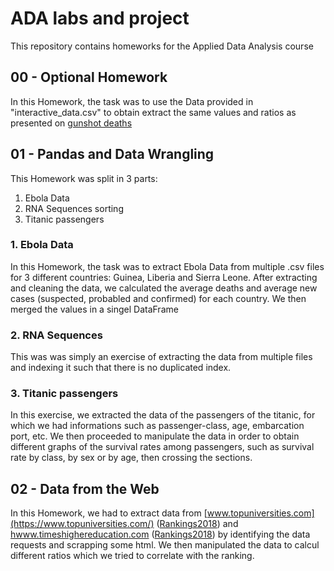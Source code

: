 # ADA labs and project
This repository contains homeworks for the Applied Data Analysis course

## 00 - Optional Homework
In this Homework, the task was to use the Data provided in "interactive_data.csv" to obtain extract the same values and ratios as presented on [gunshot deaths](https://fivethirtyeight.com/features/gun-deaths/)

## 01 - Pandas and Data Wrangling
This Homework was split in 3 parts:
  1. Ebola Data
  2. RNA Sequences sorting
  3. Titanic passengers
  
  ### 1. Ebola Data
  In this Homework, the task was to extract Ebola Data from multiple .csv files for 3 different countries: Guinea, Liberia and Sierra Leone.  After extracting and cleaning the data, we calculated the average deaths and average new cases (suspected, probabled and confirmed) for each country. We then merged the values in a singel DataFrame
  
  ### 2. RNA Sequences
  This was was simply an exercise of extracting the data from multiple files and indexing it such that there is no duplicated index.
  
  ### 3. Titanic passengers
  In this exercise, we extracted the data of the passengers of the titanic, for which we had informations such as passenger-class, age, embarcation port, etc.
  We then proceeded to manipulate the data in order to obtain different graphs of the survival rates among passengers, such as survival rate by class, by sex or by age, then crossing the sections.
  
  ## 02 - Data from the Web
  In this Homework, we had to extract data from
  [www.topuniversities.com](https://www.topuniversities.com/)
  ([Rankings2018](https://www.topuniversities.com/university-rankings/world-university-rankings/2018)) and 
  [hwww.timeshighereducation.com](https://www.timeshighereducation.com/)
  ([Rankings2018](https://www.timeshighereducation.com/world-university-rankings/2018/world-ranking#!/page/0/length/25/sort_by/rank/sort_order/asc/cols/stats)) by identifying the data requests and scrapping some html. We then manipulated the data to calcul different ratios which we tried to correlate with the ranking.
